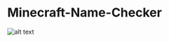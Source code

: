 # Minecraft-Name-Checker
![alt text](https://i.ibb.co/Vqw4DQT/Capture-d-cran-2023-12-11-182631-removebg-preview.png)
